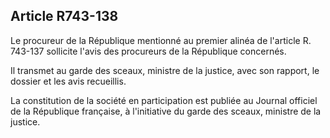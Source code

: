 Article R743-138
----
Le procureur de la République mentionné au premier alinéa de l'article R.
743-137 sollicite l'avis des procureurs de la République concernés.

Il transmet au garde des sceaux, ministre de la justice, avec son rapport, le
dossier et les avis recueillis.

La constitution de la société en participation est publiée au Journal officiel
de la République française, à l'initiative du garde des sceaux, ministre de la
justice.

